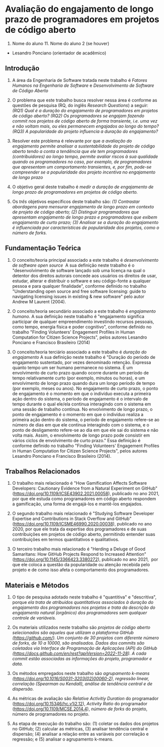# Avaliação do engajamento de longo prazo de programadores em projetos de código aberto

1. Nome do aluno 11. Nome do aluno 2 (se houver)

* Lesandro Ponciano (orientador de acadêmico)


## Introdução

1. A área da Engenharia de Software tratada neste trabalho é _Fatores Humanos na Engenharia de Software_ e _Desenvolvimento de Software de Código Aberto_

1. O problema que este trabalho busca resolver nessa área é conforme as questões de pesquisa (RQ, do inglês _Research Questions_) a seguir: _(RQ1) Qual é a duração do engajamento de programadores em projetos de código aberto? (RQ2) Os programadores se engajam fazendo commit nos projetos de código aberto de forma transiente, i.e. uma vez e não voltam mais, ou eles permanecem engajados ao longo do tempo? (RQ3) A popularidade do projeto influencia a duração do engajamento?_

1. Resolver este problema é relevante por que _a avaliação do engajamento permite analisar a sustentabilidade do projeto de código aberto tendo a conta a tendência que ele tem programadores (contribuidores) ao longo tempo, permite avaliar riscos à sua qualidade quando os programadores no caso, por exemplo, de programadores que apresentam um comportamento transientes, e, por fim, pode-se compreender se a popularidade dos projeto incentiva no engajamento de longo prazo_

1. O objetivo geral deste trabalho é _medir a duração de engajamento de longo prazo de programadores em projetos de código aberto._

1. Os *três* objetivos específicos deste trabalho são: _(1) Contrastar abordagens para mensurar engajamento de longo prazo em contexto de projeto de código aberto; (2) Distinguir programadores que apresentam engajamento de longo prazo e programadores que exibem engajamento de curto prazo; (3) Analisar se a duração do engajamento é influenciada por características de popularidade dos projetos, como o número de forks._

## Fundamentação Teórica

1. O conceito/teoria principal associado a este trabalho é _desenvolvimento de software open source_  A sua definição neste trabalho é o "desenvolvimento de software lançado sob uma licença na qual o detentor dos direitos autorais concede aos usuários os direitos de usar, estudar, alterar e distribuir o software e seu código-fonte a qualquer pessoa e para qualquer finalidade", conforme definido no trabalho "Understanding open source and free software licensing: guide to navigating licensing issues in existing & new software" pelo autor Andrew M Laurent (2004).

1. O conceito/teoria secundário associado a este trabalho é _engajamento humano_. A sua definição neste trabalho é "engajamento significa participar de qualquer empreendimento investindo recursos pessoais, como tempo, energia física e poder cognitivo", conforme definido no trabalho "Finding Volunteers' Engagement Profiles in Human Computation for Citizen Science Projects", pelos autores Lesandro Ponciano e Francisco Brasileiro (2014)

1. O conceito/teoria terciário associado a este trabalho é _duração do engajamento_ A sua definição neste trabalho é "Duração do período de engajamento sustentado, por vezes denominado retenção. Expressa quanto tempo um ser humano permanece no sistema. É um envolvimento de curto prazo quando ocorre durante um período de tempo relativamente curto (por exemplo, minutos ou horas), e um envolvimento de longo prazo quando dura um longo período de tempo (por exemplo, meses ou anos). No engajamento de curto prazo, o ponto de engajamento é o momento em que o indivíduo executa a primeira ação dentro do sistema, o período de engajamento é o intervalo de tempo durante o qual ele/ela continua interagindo com o sistema em uma sessão de trabalho contínua. No envolvimento de longo prazo, o ponto de engajamento é o momento em que o indivíduo realiza a primeira ação dentro do sistema, o período de engajamento refere-se ao número de dias em que ele continua interagindo com o sistema, e o ponto de desligamento refere-se ao dia em que ele sai do sistema e não volta mais. Assim, o envolvimento de longo prazo pode consistir em vários ciclos de envolvimento de curto prazo." Essa definição é conforme definido no trabalho "Finding Volunteers' Engagement Profiles in Human Computation for Citizen Science Projects", pelos autores Lesandro Ponciano e Francisco Brasileiro (2014).   

## Trabalhos Relacionados
1. O trabalho mais relacionado é "How Gamification Affects Software Developers: Cautionary Evidence from a Natural Experiment on GitHub" (https://doi.org/10.1109/ICSE43902.2021.00058), publicado no ano 2021, por que ele estuda como programadores em código aberto respondem a gamificação, uma forma de engajá-los e mantê-los engajados.

1. O segundo trabalho mais relacionado é "Studying Software Developer Expertise and Contributions in Stack Overflow and GitHub" (https://doi.org/10.1109/ICSME46990.2020.00038), publicado no ano 2020, por que ele trata da expertise dos programadores e de suas contribuições em projetos de código aberto, permitindo entender suas contribuições em termos quantitativos e qualitativos.

1. O terceiro trabalho mais relacionado é "Herding a Deluge of Good Samaritans: How GitHub Projects Respond to Increased Attention" (https://doi.org/10.1145/3366423.3380272), publicado no ano 2021,  por que ele coloca a questão da popularidade ou atenção recebida pelo projeto e de como isso afeta o comportamento dos programadores.

## Materiais e Métodos

1. O tipo de pesquisa adotado neste trabalho é "quantitiva" e "descritiva", porque _ela trata de atribuidos quantitativos associados à duração do engajamento dos programadores nos projetos e trata da descrição do engajamento natural (orgânico) dos programadores sem qualquer controle de variáveis._

1. Os materiais utilizados neste trabalho são _projetos de código aberto selecionados são aqueles que utilizam a plataforma GitHub (https://github.com/). Um conjunto de 30 projetos com diferente número de forks, de 10 a 10000, são analisados. Dados dos commits são coletados via Interface de Programação de Aplicações (API) do GitHub (https://docs.github.com/en/rest?apiVersion=2022-11-28). A cada commit estão associadas as informações do projeto, programador e data._

1. Os métodos empregados neste trabalho são _agrupamento k-means (https://doi.org/10.1016/S0031-3203(02)00060-2), regressão linear, correlação (Spearman ou Kendall), análise de tendência central e de dispersão._

1. As métricas de avaliação são _Relative Activitiy Duration_ do programador (https://doi.org/10.15346/hc.v1i2.12), _Activity Ratio_ do programador (https://doi.org/10.1109/MCSE.2014.4), _número de forks_ do projeto, número de programadores no projeto.

1. As etapa de execução do trabalho são: (1) coletar os dados dos projetos no GitHub; (2) calcular as métricas, (3) analisar tendência central e dispersão; (4) analisar a relação entre as variáveis por correlação e regressão; e (5) analisar o agrupamento k-means.
